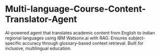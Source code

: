 # Multi-language-Course-Content-Translator-Agent
AI-powered agent that translates academic content from English to Indian regional languages using IBM Watsonx.ai with RAG. Ensures subject-specific accuracy through glossary-based context retrieval. Built for inclusive, multilingual education.
